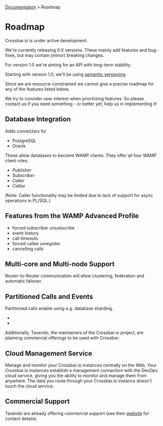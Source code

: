 [Documentation](.) > Roadmap

# Roadmap

Crossbar.io is under active development. 

We're currently releasing 0.X versions. These mainly add features and bug-fixes, but may contain (minor) breaking changes.

For version 1.0 we're aiming for an API with long-term stability. 

Starting with version 1.0, we'll be using [semantic versioning](http://semver.org/).

Since we are resource-constrained we cannot give a precise roadmap for any of the features listed below. 

We try to consider user interest when prioritizing features. So please contact us if you need something - or better yet, help us in implementing it!

## Database Integration

Adds connectors for 

* PostgreSQL
* Oracle

These allow databases to become WAMP clients. They offer all four WAMP client roles:

* *Publisher*
* *Subscriber*
* *Caller*
* *Callee*

(Note: Caller functionality may be limited due to lack of support for async operations in PL/SQL.)

## Features from the WAMP Advanced Profile
   
* forced subscriber unsubscribe
* event history
* call timeouts
* forced callee unregister
* cancelling calls

## Multi-core and Multi-node Support

Router-to-Router communication will allow clustering, federation and automatic failover. 

## Partitioned Calls and Events

Partitioned calls enable using e.g. database sharding.

-
-

Additionally, Tavendo, the maintainers of the Crossbar.io project, are planning commercial offerings to be used with Crossbar:

## Cloud Management Service

Manage and monitor your Crossbar.io instances centrally on the Web. Your Crossbar.io instances establish a management connection with the DevOps cloud service, giving you the ability to monitor and manage them from anywhere. The data you route through your Crossbar.io instance doesn't touch the cloud service.

## Commercial Support
  
Tavendo are already offering commercial support (see their [website](http://tavendo.com) for contact details).